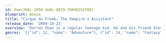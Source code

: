 ```yaml
---
id: daec3b8c-109d-4e8c-8829-76048253f091
blueprint: movie
title: "Cirque du Freak: The Vampire's Assistant"
release_date: '2009-10-23'
overview: 'Darren Shan is a regular teenage kid. He and his friend Steve find out about a Freak Show coming to town and work hard at trying to find tickets. They do, and together they go to "Cirque du Freak" where they see many strange acts including a wolf-man and a bearded lady'
genres: '[{"id": 12, "name": "Adventure"}, {"id": 14, "name": "Fantasy"}, {"id": 28, "name": "Action"}, {"id": 53, "name": "Thriller"}]'
---
```

